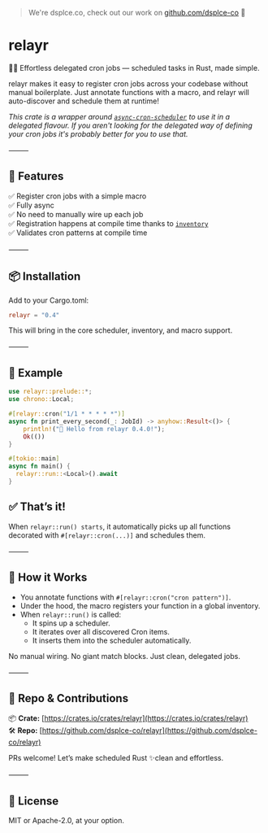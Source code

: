 > We're dsplce.co, check out our work on [github.com/dsplce-co](https://github.com/dsplce-co) 🖤

# relayr

🏃‍♂️ Effortless delegated cron jobs — scheduled tasks in Rust, made simple.

relayr makes it easy to register cron jobs across your codebase without manual boilerplate. Just annotate functions with a macro, and relayr will auto-discover and schedule them at runtime!

*This crate is a wrapper around [`async-cron-scheduler`](https://crates.io/crates/async-cron-scheduler) to use it in a delegated flavour. If you aren't looking for the delegated way of defining your cron jobs it's probably better for you to use that.*

⸻

## 🖤 Features

✅ Register cron jobs with a simple macro<br>
✅ Fully async<br>
✅ No need to manually wire up each job<br>
✅ Registration happens at compile time thanks to [`inventory`](https://crates.io/crates/inventory)<br>
✅ Validates cron patterns at compile time<br>

⸻

## 📦 Installation

Add to your Cargo.toml:

```toml
relayr = "0.4"
```

This will bring in the core scheduler, inventory, and macro support.

⸻

## 🧪 Example

```rust
use relayr::prelude::*;
use chrono::Local;

#[relayr::cron("1/1 * * * * *")]
async fn print_every_second(_: JobId) -> anyhow::Result<()> {
    println!("🖤 Hello from relayr 0.4.0!");
    Ok(())
}

#[tokio::main]
async fn main() {
  relayr::run::<Local>().await
}
```

## ✅ That’s it!

When `relayr::run() starts`, it automatically picks up all functions decorated with `#[relayr::cron(...)]` and schedules them.

⸻

## 🧠 How it Works
- You annotate functions with `#[relayr::cron("cron pattern")]`.
- Under the hood, the macro registers your function in a global inventory.
- When `relayr::run()` is called:
  - It spins up a scheduler.
  - It iterates over all discovered Cron items.
  - It inserts them into the scheduler automatically.

No manual wiring. No giant match blocks. Just clean, delegated jobs.

⸻

## 📁 Repo & Contributions

📦 **Crate:** [https://crates.io/crates/relayr](https://crates.io/crates/relayr)<br>
🛠️ **Repo:** [https://github.com/dsplce-co/relayr](https://github.com/dsplce-co/relayr)

PRs welcome! Let’s make scheduled Rust ✨clean and effortless.

⸻

## 📄 License

MIT or Apache-2.0, at your option.
